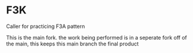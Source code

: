 # F3K
Caller for practicing F3A pattern

This is the main fork. the work being performed is in a seperate fork off of the main, this keeps this main branch the final product
